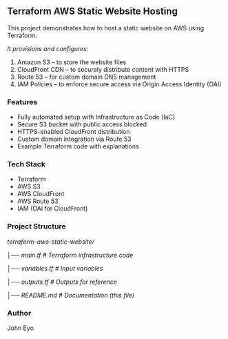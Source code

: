 ## Terraform AWS Static Website Hosting

This project demonstrates how to host a static website on AWS using Terraform.

_It provisions and configures:_
1. Amazon S3 – to store the website files
2. CloudFront CDN – to securely distribute content with HTTPS
3. Route 53 – for custom domain DNS management
4. IAM Policies – to enforce secure access via Origin Access Identity (OAI)

### Features
- Fully automated setup with Infrastructure as Code (IaC)
- Secure S3 bucket with public access blocked
- HTTPS-enabled CloudFront distribution
- Custom domain integration via Route 53
- Example Terraform code with explanations

### Tech Stack
- Terraform
- AWS S3
- AWS CloudFront
- AWS Route 53
- IAM (OAI for CloudFront)

### Project Structure
_terraform-aws-static-website/_

│── _main.tf_                 _# Terraform infrastructure code_

│── _variables.tf_            _# Input variables_

│── _outputs.tf_              _# Outputs for reference_

│── _README.md_               _# Documentation (this file)_


### Author
John Eyo
